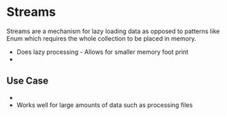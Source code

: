 # Streams
Streams are a mechanism for lazy loading data as opposed to patterns like Enum which requires the whole collection to be placed in memory.
* Does lazy processing - Allows for smaller memory foot print
* 

## Use Case
* 
* Works well for large amounts of data such as processing files